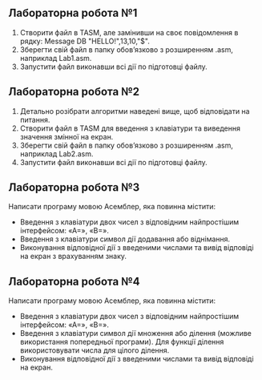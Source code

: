 ## Лабораторна робота №1
1. Створити файл в ТАSM, але замінивши на своє повідомлення в рядку: Message DB "HELLO!",13,10,"$".
2. Зберегти свій файл в папку обов’язково з розширенням .asm, наприклад Lab1.asm.
3. Запустити файл виконавши всі дії по підготовці файлу.

## Лабораторна робота №2
1. Детально розібрати алгоритми наведені вище, щоб відповідати на питання.
2. Створити файл в ТАSM для введення з клавіатури та виведення значення змінної на екран.
3. Зберегти свій файл в папку обов’язково з розширенням .asm, наприклад Lab2.asm.
4. Запустити файл виконавши всі дії по підготовці файлу.

## Лабораторна робота №3
Написати програму мовою Асемблер, яка повинна містити:
- Введення з клавіатури двох чисел з відповідним найпростішим інтерфейсом: «А=», «В=».
- Введення з клавіатури символ дії додавання або віднімання.
- Виконування відповідної дії з введеними числами та вивід відповіді на екран з врахуванням знаку.

## Лабораторна робота №4
Написати програму мовою Асемблер, яка повинна містити:
- Введення з клавіатури двох чисел з відповідним найпростішим інтерфейсом: «А=», «В=».
- Введення з клавіатури символ дії множення або ділення (можливе використання попередньої програми). Для функції ділення використовувати числа для цілого ділення.
- Виконування відповідної дії з введеними числами та вивід відповіді на екран.
